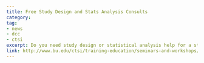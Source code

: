 ```yaml
---
title: Free Study Design and Stats Analysis Consults
category: 
tag: 
- news
- dcc
- ctsi 
excerpt: Do you need study design or statistical analysis help for a study plan, grant proposal or manuscript submission? The CTSI offers free help with study design and statistical analysis.
link: http://www.bu.edu/ctsi/training-education/seminars-and-workshops/open-study-design-and-statistical-analysis-consultation/
---
```

